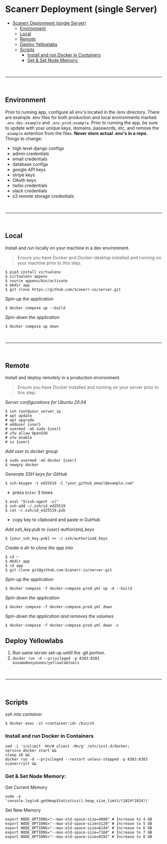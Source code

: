 # Scanerr Deployment (single Server)
- [Scanerr Deployment (single Server)](#scanerr-deployment-single-server)
  - [Environment](#environment)
  - [Local](#local)
  - [Remote](#remote)
  - [Deploy Yellowlabs](#deploy-yellowlabs)
  - [Scripts](#scripts)
    - [Install and run Docker in Containers](#install-and-run-docker-in-containers)
    - [Get \& Set Node Memory:](#get--set-node-memory)


&nbsp;
 
---
&nbsp;

## Environment

Prior to running app, configure all env's located in the /env directory. There are example .env files for both production and local environments marked `.env.dev.example` and `.env.prod.example`. Prior to running the app, be sure to update with your unique keys, domains, passwords, etc, and remove the `.example` extention from the files.  **Never store actual .env's in a repo.** Things to change:
- high level django configs
- admin credentials 
- email credentials
- database configs
- google API keys
- stripe keys
- OAuth keys
- twilio credentials
- slack credentials
- s3 remote storage credentials

&nbsp;
 
---
&nbsp;

## Local
Install and run locally on your machine in a dev environment.

> Ensure you have Docker and Docker-desktop installed and running on your machine prior to this step.

```shell
$ pip3 install virtualenv
$ virtualenv appenv
$ source appenv/bin/activate
$ mkdir app
$ git clone https://github.com/Scanerr-io/server.git
```
*Spin-up the application*
```shell
$ docker compose up --build
```
*Spin-down the application*
```shell
$ docker compose up down
```

&nbsp;
 
---
&nbsp;

## Remote
Install and deploy remotely in a production environment.

> Ensure you have Docker installed and running on your server prior to this step.

*Server configurations for Ubuntu 20.04*
``` shell
$ ssh root@your_server_ip
# apt update
# apt upgrade
# adduser {user}
# usermod -aG sudo {user}
# ufw allow OpenSSH
# ufw enable
# su {user}
```

*Add user to docker group*
```shell
$ sudo usermod -aG docker {user}
$ newgrp docker 
```

*Generate SSH keys for GitHub*
``` shell
$ ssh-keygen -t ed25519 -C "your_github_email@example.com"
```
- press `Enter` 3 times
```shell
$ eval "$(ssh-agent -s)"
$ ssh-add ~/.ssh/id_ed25519
$ cat ~/.ssh/id_ed25519.pub
```
- copy key to clipboard and paste in GutHub


*Add ssh_key.pub to {user} authorized_keys*
```shell
$ {your_ssh_key.pub} >> ~/.ssh/authorized_keys
```


*Create a dir to clone the app into*
``` shell
$ cd ~
$ mkdir app
$ cd app
$ git clone git@github.com:Scanerr-io/server.git
```
*Spin-up the application*
```shell
$ docker compose -f docker-compose.prod.yml up -d --build
```
*Spin-down the application*
```shell
$ docker compose -f docker-compose.prod.yml down
```
*Spin-down the application and removes the volumes*
```shell
$ docker-compose -f docker-compose.prod.yml down -v
```


## Deploy Yellowlabs
1. Run same server set-up untill the .git portion.
2. ```docker run -d --privileged -p 8383:8383 ousamabenyounes/yellowlabtools```



&nbsp;

---

&nbsp;

## Scripts

*ssh into container*
``` shell
$ docker exec -it <container:id> /bin/sh
```


### Install and run Docker in Containers
```shell
sed -i 's/ulimit -Hn/# ulimit -Hn/g' /etc/init.d/docker;
service docker start &&
sleep 10 &&
docker run -d --privileged --restart unless-stopped -p 8383:8383 scanerr/ylt &&
```


### Get & Set Node Memory:
Get Current Memory
```shell
node -e 'console.log(v8.getHeapStatistics().heap_size_limit/(1024*1024))'
```
Set New Memory
```shell
export NODE_OPTIONS="--max-old-space-size=4080" # Increase to 4 GB
export NODE_OPTIONS="--max-old-space-size=5120" # Increase to 5 GB
export NODE_OPTIONS="--max-old-space-size=6144" # Increase to 6 GB
export NODE_OPTIONS="--max-old-space-size=7168" # Increase to 7 GB
export NODE_OPTIONS="--max-old-space-size=8192" # Increase to 8 GB
```
